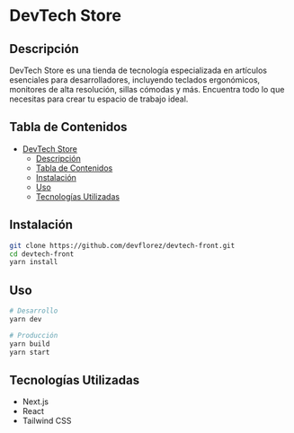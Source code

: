 # DevTech Store

## Descripción
DevTech Store es una tienda de tecnología especializada en artículos esenciales para desarrolladores, incluyendo teclados ergonómicos, monitores de alta resolución, sillas cómodas y más. Encuentra todo lo que necesitas para crear tu espacio de trabajo ideal.

## Tabla de Contenidos
- [DevTech Store](#devtech-store)
  - [Descripción](#descripción)
  - [Tabla de Contenidos](#tabla-de-contenidos)
  - [Instalación](#instalación)
  - [Uso](#uso)
  - [Tecnologías Utilizadas](#tecnologías-utilizadas)

## Instalación
```bash
git clone https://github.com/devflorez/devtech-front.git
cd devtech-front
yarn install
```

## Uso
```bash
# Desarrollo
yarn dev

# Producción
yarn build
yarn start
```

## Tecnologías Utilizadas

- Next.js
- React
- Tailwind CSS


